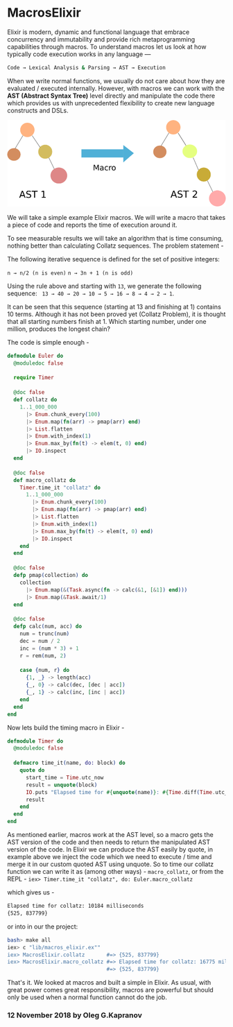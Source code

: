 # MacrosElixir

Elixir is modern, dynamic and functional language that embrace
concurrency and immutability and provide rich metaprogramming
capabilities through macros. To understand macros let us look at how
typically code execution works in any language —

```bash
Code → Lexical Analysis & Parsing → AST → Execution
```
When we write normal functions, we usually do not care about how they
are evaluated / executed internally. However, with macros we can work
with the **AST (Abstract Syntax Tree)** level directly and manipulate
the code there which provides  us with unprecedented  flexibility  to
create new language constructs and DSLs.

![ast](/ast_transform.png "ast tree")

We will take a simple example Elixir macros. We will write a macro that
takes a piece of code and reports the time of execution around it.

To see measurable results we will take an algorithm that is time
consuming, nothing better than calculating Collatz sequences.
The problem statement -

The following iterative sequence is defined for the set of positive
integers:

`n → n/2 (n is even)`
`n → 3n + 1 (n is odd)`

Using the rule above and starting with `13`, we generate the following
sequence: ` 13 → 40 → 20 → 10 → 5 → 16 → 8 → 4 → 2 → 1`.

It can be seen that this sequence (starting at 13 and finishing at 1)
contains 10 terms. Although it has not been proved yet (Collatz
Problem), it is thought that all starting numbers finish at 1. Which
starting number, under one million, produces the longest chain?

The code is simple enough -

```elixir
defmodule Euler do
  @moduledoc false

  require Timer

  @doc false
  def collatz do
    1..1_000_000
      |> Enum.chunk_every(100)
      |> Enum.map(fn(arr) -> pmap(arr) end)
      |> List.flatten
      |> Enum.with_index(1)
      |> Enum.max_by(fn(t) -> elem(t, 0) end)
      |> IO.inspect
  end

  @doc false
  def macro_collatz do
    Timer.time_it "collatz" do
      1..1_000_000
        |> Enum.chunk_every(100)
        |> Enum.map(fn(arr) -> pmap(arr) end)
        |> List.flatten
        |> Enum.with_index(1)
        |> Enum.max_by(fn(t) -> elem(t, 0) end)
        |> IO.inspect
    end
  end

  @doc false
  defp pmap(collection) do
    collection
      |> Enum.map(&(Task.async(fn -> calc(&1, [&1]) end)))
      |> Enum.map(&Task.await/1)
  end

  @doc false
  defp calc(num, acc) do
    num = trunc(num)
    dec = num / 2
    inc = (num * 3) + 1
    r = rem(num, 2)

    case {num, r} do
      {1, _} -> length(acc)
      {_, 0} -> calc(dec, [dec | acc])
      {_, 1} -> calc(inc, [inc | acc])
    end
  end
end
```

Now lets build the timing macro in Elixir -

```elixir
defmodule Timer do
  @moduledoc false

  defmacro time_it(name, do: block) do
    quote do
      start_time = Time.utc_now
      result = unquote(block)
      IO.puts "Elapsed time for #{unquote(name)}: #{Time.diff(Time.utc_now, start_time, :milliseconds)} milliseconds"
      result
    end
  end
end
```

As mentioned earlier, macros work at the AST level, so a macro gets the
AST version of the code and then needs to return the manipulated AST
version of the code. In Elixir we can produce the AST easily by quote,
in example above we inject the code which we need to execute / time and
merge it in our custom quoted AST using unquote. So to time our collatz
function we can write it as (among other ways) - `macro_collatz`, or
from the REPL - `iex> Timer.time_it "collatz", do: Euler.macro_collatz`

which gives us -

```bash
Elapsed time for collatz: 10184 milliseconds
{525, 837799}
```
or into in our the project:

```bash
bash> make all
iex> c "lib/macros_elixir.ex""
iex> MacrosElixir.collatz       #=> {525, 837799}
iex> MacrosElixir.macro_collatz #=> Elapsed time for collatz: 16775 milliseconds
                                #=> {525, 837799}
```

That's it. We looked at macros and built a simple in Elixir. As usual,
with great power comes great responsibility, macros are powerful but
should only be used when a normal function cannot do the job.

### 12 November 2018 by Oleg G.Kapranov
